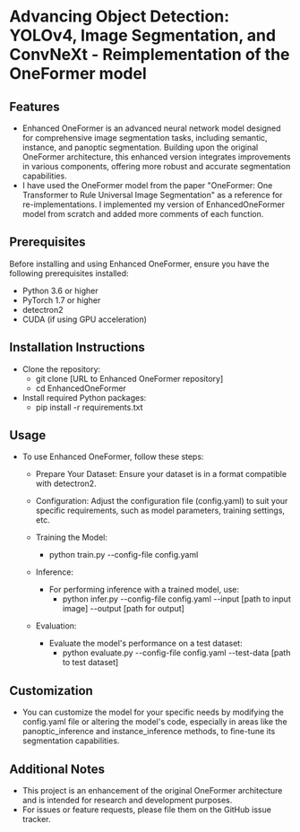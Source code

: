 # Advancing Object Detection: YOLOv4, Image Segmentation, and ConvNeXt - Reimplementation of the OneFormer model

## Features
- Enhanced OneFormer is an advanced neural network model designed for comprehensive image segmentation tasks, including semantic, instance, and panoptic segmentation. Building upon the original OneFormer architecture, this enhanced version integrates improvements in various components, offering more robust and accurate segmentation capabilities.
- I have used the OneFormer model from the paper "OneFormer: One Transformer to Rule Universal Image Segmentation" as a reference for re-implementations. I implemented my version of EnhancedOneFormer model from scratch and added more comments of each function.

## Prerequisites
Before installing and using Enhanced OneFormer, ensure you have the following prerequisites installed:

- Python 3.6 or higher
- PyTorch 1.7 or higher
- detectron2
- CUDA (if using GPU acceleration)

## Installation Instructions
- Clone the repository:
  - git clone [URL to Enhanced OneFormer repository]
  - cd EnhancedOneFormer
- Install required Python packages:
  - pip install -r requirements.txt

## Usage
- To use Enhanced OneFormer, follow these steps:
  - Prepare Your Dataset: Ensure your dataset is in a format compatible with detectron2.

  - Configuration: Adjust the configuration file (config.yaml) to suit your specific requirements, such as model parameters, training settings, etc.

  - Training the Model:
    - python train.py --config-file config.yaml
  - Inference:
    - For performing inference with a trained model, use:
      - python infer.py --config-file config.yaml --input [path to input image] --output [path for output]
  - Evaluation:
    - Evaluate the model's performance on a test dataset:
      - python evaluate.py --config-file config.yaml --test-data [path to test dataset]

## Customization
- You can customize the model for your specific needs by modifying the config.yaml file or altering the model's code, especially in areas like the panoptic_inference and instance_inference methods, to fine-tune its segmentation capabilities.

## Additional Notes
- This project is an enhancement of the original OneFormer architecture and is intended for research and development purposes.
- For issues or feature requests, please file them on the GitHub issue tracker.